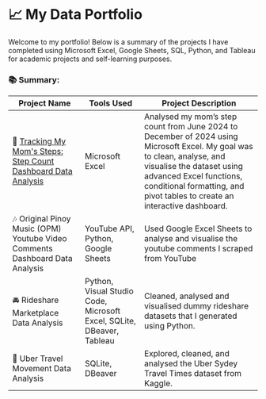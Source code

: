 # 📈 My Data Portfolio
Welcome to my portfolio! Below is a summary of the projects I have completed using Microsoft Excel, Google Sheets, SQL, Python, and Tableau for academic projects and self-learning purposes.

### 📚  Summary:  
| Project Name | Tools Used | Project Description |
|----------|----------|----------|
| 👞 [Tracking My Mom's Steps: Step Count Dashboard Data Analysis](https://github.com/patricialmd/Portfolio/blob/main/StepCountAnalysis) | Microsoft Excel  | Analysed my mom’s step count from June 2024 to December of 2024 using Microsoft Excel. My goal was to clean, analyse, and visualise the dataset using advanced Excel functions, conditional formatting, and pivot tables to create an interactive dashboard. |
| 🎶 Original Pinoy Music (OPM) Youtube Video Comments Dashboard Data Analysis | YouTube API, Python, Google Sheets | Used Google Excel Sheets to analyse and visualise the youtube comments I scraped from YouTube |
| 🚘 Rideshare Marketplace Data Analysis  | Python, Visual Studio Code, Microsoft Excel, SQLite, DBeaver, Tableau  | Cleaned, analysed and visualised dummy rideshare datasets that I generated using Python.  |
| 🚕 Uber Travel Movement Data Analysis  | SQLite, DBeaver |  Explored, cleaned, and analysed the Uber Sydey Travel Times dataset from Kaggle. |




